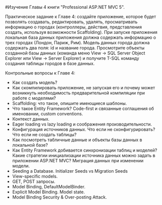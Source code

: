 #Изучение Главы 4 книги "Professional ASP.NET MVC 5".
              
Практическое задание к Главе 4: создайте приложение, которое будет позволять создавать, редактировать, удалять, просматривать информацию о городах (контроллеры, действия, представления создать, используя возможности Scaffolding). При запуске приложения локальная база данных приложения должна содержать информацию о трех городах (Лондон, Париж, Рим). Модель данных города должна содержать два поля: id и название города. Просмотрите объекты созданной базы данных (команда меню View -> SQL Server Object Explorer или View -> Server Explorer) и получите T-SQL команду создания таблицы городов в базе данных.
              
Контрольные вопросы к Главе 4:
- Как создать модель?
- Как скомпилировать приложение, не запуская его и почему может возникнуть необходимость предварительной компиляции при работе с моделями?
- Scaffolding: что такое, опишите имеющиеся шаблоны.
- Что такое Entity Framework? Code-first и связанные соглашения об именовании, custom conventions.
- Контекст данных.
- Eager loading vs lazy loading и соображения производительности.
- Конфигурация источников данных. Что если не сконфигурировать? Что если не создать таблицы?
- Как посмотреть табличные данные и объекты базы данных в локальной базе?
- Как Entity Framework добивается синхронизации таблиц и моделей? Какие стратегии инициализации источника данных можно задать в приложении ASP.NET MVC? Миграция данных при изменении модели.
- Seeding a Database. Initializer Seeds vs Migration Seeds
- View-specific models.
- GET, POST запросы.
- Model Binding, DefaultModelBinder.
- Explicit Model Binding. Model state.
- Model Binding Security & Over-posting Attack.
